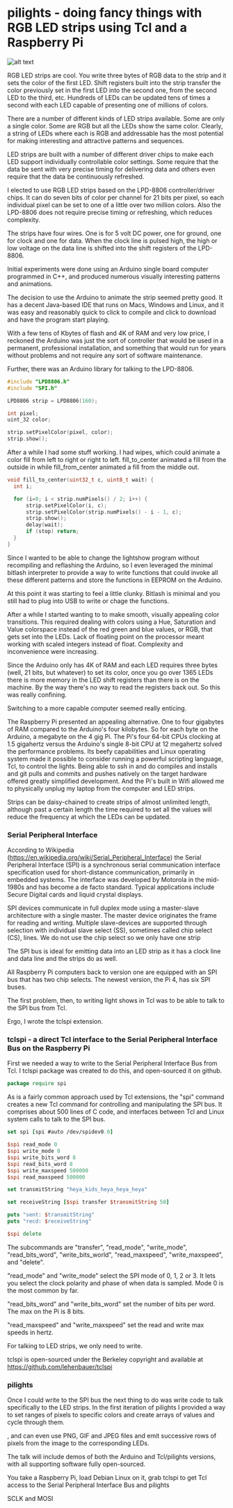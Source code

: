 


# pilights - doing fancy things with RGB LED strips using Tcl and a Raspberry Pi

![alt text](lit-strip.jpg "Logo Title Text 1")

RGB LED strips are cool.  You write three bytes of RGB data to the strip and it sets the color of the first LED.  Shift registers built into the strip transfer the color previously set in the first LED into the second one, from the second LED to the third, etc.  Hundreds of LEDs can be updated tens of times a second with each LED capable of presenting one of millions of colors.

There are a number of different kinds of LED strips available.  Some are only a single color.  Some are RGB but all the LEDs show the same color.  Clearly, a string of LEDs where each is RGB and addressable has the most potential for making interesting and attractive patterns and sequences.

LED strips are built with a number of different driver chips to make each LED support individually controllable color settings.  Some require that the data be sent with very precise timing for delivering data and others even require that the data be continuously refreshed.

I elected to use RGB LED strips based on the LPD-8806 controller/driver chips.  It can do seven bits of color per channel for 21 bits per pixel, so each individual pixel can be set to one of a little over two million colors.  Also the LPD-8806 does not require precise timing or refreshing, which reduces complexity.

The strips have four wires.  One is for 5 volt DC power, one for ground, one for clock and one for data.  When the clock line is pulsed high, the high or low voltage on the data line is shifted into the shift registers of the LPD-8806.

Initial experiments were done using an Arduino single board computer programmed in C++, and produced numerous visually interesting patterns and animations.  

The decision to use the Arduino to animate the strip seemed pretty good.  It has a decent Java-based IDE that runs on Macs, Windows and Linux, and it was easy and reasonably quick to click to compile and click to download and have the program start playing.

With a few tens of Kbytes of flash and 4K of RAM and very low price, I reckoned the Arduino was just the sort of controller that would be used in a permanent, professional installation, and something that would run for years without problems and not require any sort of software maintenance.

Further, there was an Arduino library for talking to the LPD-8806.

```c
#include "LPD8806.h"
#include "SPI.h"

LPD8806 strip = LPD8806(160);

int pixel;
uint_32 color;

strip.setPixelColor(pixel, color);
strip.show();
```

After a while I had some stuff working.  I had wipes, which could animate a color fill from left to right or right to left.  fill_to_center animated a fill from the outside in while fill_from_center animated a fill from the middle out.

```c
void fill_to_center(uint32_t c, uint8_t wait) {
  int i;

  for (i=0; i < strip.numPixels() / 2; i++) {
      strip.setPixelColor(i, c);
      strip.setPixelColor(strip.numPixels() - i - 1, c);
      strip.show();
      delay(wait);
      if (stop) return;
  }
}
```

Since I wanted to be able to change the lightshow program without recompiling and reflashing the Arduino, so I even leveraged the minimal bitlash interpreter to provide a way to write functions that could invoke all these different patterns and store the functions in EEPROM on the Arduino.

At this point it was starting to feel a little clunky.  Bitlash is minimal and you still had to plug into USB to write or chage the functions.

After a while I started wanting to to make smooth, visually appealing color transitions.  This required dealing with colors using a Hue, Saturation and Value colorspace instead of the red green and blue values, or RGB, that gets set into the LEDs.  Lack of floating point on the processor meant working with scaled integers instead of float.  Complexity and inconvenience were increasing.

Since the Arduino only has 4K of RAM and each LED requires three bytes (well, 21 bits, but whatever) to set its color, once you go over 1365 LEDs there is more memory in the LED shift registers than there is on the machine.  By the way there's no way to read the registers back out. So this was really confining.

Switching to a more capable computer seemed really enticing.

The Raspberry Pi presented an appealing alternative.  One to four  gigabytes of RAM compared to the Arduino's four kilobytes.  So for each byte on the Arduino, a megabyte on the 4 gig Pi.  The Pi's four 64-bit CPUs clocking at 1.5 gigahertz versus the Arduino's single 8-bit CPU at 12 megahertz solved the performance problems. Its beefy capabilities and Linux operating system made it possible to consider running a powerful scripting language, Tcl, to control the lights.  Being able to ssh in and do compiles and installs and git pulls and commits and pushes natively on the target hardware offered greatly simplified development.  And the Pi's built in Wifi allowed me to physically unplug my laptop from the computer and LED strips.

Strips can be daisy-chained to create strips of almost unlimited length, although past a certain length the time required to set all the values will reduce the frequency at which the LEDs can be updated.

### Serial Peripheral Interface 

According to Wikipedia (https://en.wikipedia.org/wiki/Serial_Peripheral_Interface) the Serial Peripheral Interface (SPI) is a synchronous serial communication interface specification used for short-distance communication, primarily in embedded systems. The interface was developed by Motorola in the mid-1980s and has become a de facto standard. Typical applications include Secure Digital cards and liquid crystal displays.

SPI devices communicate in full duplex mode using a master-slave architecture with a single master. The master device originates the frame for reading and writing. Multiple slave-devices are supported through selection with individual slave select (SS), sometimes called chip select (CS), lines.  We do not use the chip select so we only have one strip 

The SPI bus is ideal for emitting data into an LED strip as it has a clock line and data line and the strips do as well.

All Raspberry Pi computers back to version one are equipped with an SPI bus that has two chip selects.  The newest version, the Pi 4, has six SPI buses.

The first problem, then, to writing light shows in Tcl was to be able to talk to the SPI bus from Tcl.

Ergo, I wrote the tclspi extension.

### tclspi - a direct Tcl interface to the Serial Peripheral Interface Bus on the Raspberry Pi

First we needed a way to write to the Serial Peripheral Interface Bus from Tcl.  I tclspi package was created to do this, and open-sourced it on github.

```tcl
package require spi
```

As is a fairly common approach used by Tcl extensions, the "spi" command creates a new Tcl command for controlling and manipulating the SPI bus.  It comprises about 500 lines of C code, and interfaces between Tcl and Linux system calls to talk to the SPI bus.

```tcl
set spi [spi #auto /dev/spidev0.0]

$spi read_mode 0
$spi write_mode 0
$spi write_bits_word 8
$spi read_bits_word 8
$spi write_maxspeed 500000
$spi read_maxspeed 500000

set transmitString "heya_kids_heya_heya_heya"

set receiveString [$spi transfer $transmitString 50]

puts "sent: $transmitString"
puts "recd: $receiveString"

$spi delete
```

The subcommands are "transfer", "read_mode", "write_mode", "read_bits_word", "write_bits_world", "read_maxspeed", "write_maxspeed", and "delete".

"read_mode" and "write_mode" select the SPI mode of 0, 1, 2 or 3.  It lets you select the clock polarity and phase of when data is sampled.  Mode 0 is the most common by far.

"read_bits_word" and "write_bits_word" set the number of bits per word.  The max on the Pi is 8 bits.

"read_maxspeed" and "write_maxspeed" set the read and write max speeds in hertz.

For talking to LED strips, we only need to write.

tclspi is open-sourced under the Berkeley copyright and available at https://github.com/lehenbauer/tclspi

### pilights

Once I could write to the SPI bus the next thing to do was write code to talk specifically to the LED strips.  In the first iteration of pilights I provided a way to set ranges of pixels to specific colors and create arrays of values and cycle through them.



, and can even use PNG, GIF and JPEG files and emit successive rows of pixels from the image to the corresponding LEDs.

The talk will include demos of both the Arduino and Tcl/pilights versions, with all supporting software fully open-sourced. 

You take a Raspberry Pi, load Debian Linux on it, grab tclspi to get Tcl access to the Serial Peripheral Interface Bus and pilights 



SCLK and MOSI


